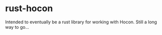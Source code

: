 # rust-hocon

Intended to eventually be a rust library for working with Hocon. Still
a long way to go...